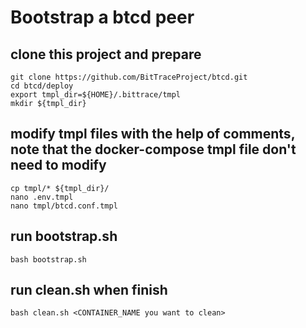 # Bootstrap a btcd peer

## clone this project and prepare

```shell
git clone https://github.com/BitTraceProject/btcd.git
cd btcd/deploy
export tmpl_dir=${HOME}/.bittrace/tmpl
mkdir ${tmpl_dir}
```

## modify tmpl files with the help of comments, note that the docker-compose tmpl file don't need to modify

```shell
cp tmpl/* ${tmpl_dir}/
nano .env.tmpl
nano tmpl/btcd.conf.tmpl
```

## run bootstrap.sh

```shell
bash bootstrap.sh
```

## run clean.sh when finish

```shell
bash clean.sh <CONTAINER_NAME you want to clean>
```
